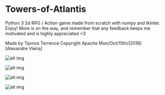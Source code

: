 # Towers-of-Atlantis
Python 3 2d RPG / Action game made from scratch with numpy and tkinter. Enjoy! More is on the way, and remember that any feedback keeps me motivated and is highly appreciated &lt;3


Made by Tavnos Terrence
Copyright Apache Mon/Oct/15th/[2018] [Alexandre Vieira]


![alt img](https://github.com/Tavnos/Towers-of-Atlantis/edit/master/ToA_B.png)

![alt img](https://github.com/Tavnos/Towers-of-Atlantis/edit/master/ToA_C.png)

![alt img](https://github.com/Tavnos/Towers-of-Atlantis/edit/master/ToA_D.png)

![alt img](https://github.com/Tavnos/Towers-of-Atlantis/edit/master/ToA_E.png)
